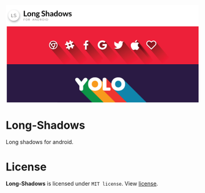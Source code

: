 <div align="center"><img src="/screens/cover.png"/></div>

# Long-Shadows
Long shadows for android.

# License
<b>Long-Shadows</b> is licensed under `MIT license`. View [license](LICENSE.md).